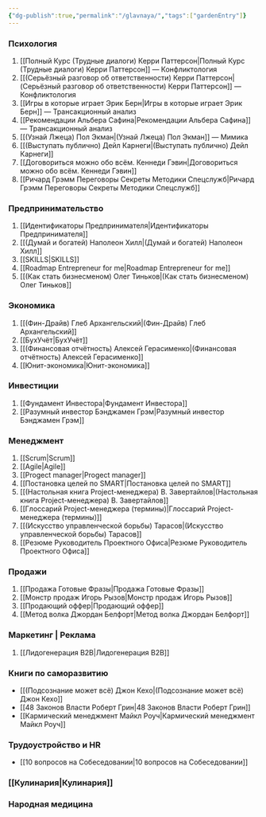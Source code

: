 ```yaml
---
{"dg-publish":true,"permalink":"/glavnaya/","tags":["gardenEntry"]}
---
```


### Психология
1. [[Полный Курс (Трудные диалоги) Керри Паттерсон\|Полный Курс (Трудные диалоги) Керри Паттерсон]] — Конфликтология
2. [[(Серьёзный разговор об ответственности) Керри Паттерсон\|(Серьёзный разговор об ответственности) Керри Паттерсон]] — Конфликтология
3. [[Игры в которые играет Эрик Берн\|Игры в которые играет Эрик Берн]] — Трансакционный анализ
4. [[Рекомендации Альбера Сафина\|Рекомендации Альбера Сафина]] — Трансакционный анализ
5. [[(Узнай Лжеца) Пол Экман\|(Узнай Лжеца) Пол Экман]] — Мимика
6. [[(Выступать публично) Дейл Карнеги\|(Выступать публично) Дейл Карнеги]]
7. [[Договориться можно обо всём. Кеннеди Гэвин\|Договориться можно обо всём. Кеннеди Гэвин]]
8. [[Ричард Грэмм Переговоры Секреты Методики Спецслужб\|Ричард Грэмм Переговоры Секреты Методики Спецслужб]]
### Предпринимательство
1. [[Идентификаторы Предпринимателя\|Идентификаторы Предпринимателя]]
2. [[(Думай и богатей) Наполеон Хилл\|(Думай и богатей) Наполеон Хилл]]
3. [[SKILLS\|SKILLS]]
4. [[Roadmap Entrepreneur for me\|Roadmap Entrepreneur for me]]
5. [[(Как стать бизнесменом) Олег Тиньков\|(Как стать бизнесменом) Олег Тиньков]]
### Экономика
1. [[(Фин-Драйв) Глеб Архангельский\|(Фин-Драйв) Глеб Архангельский]]
2. [[БухУчёт\|БухУчёт]]
3. [[(Финансовая отчётность) Алексей Герасименко\|(Финансовая отчётность) Алексей Герасименко]]
4. [[Юнит-экономика\|Юнит-экономика]]
### Инвестиции
1. [[Фундамент Инвестора\|Фундамент Инвестора]] 
2. [[Разумный инвестор Бэнджамен Грэм\|Разумный инвестор Бэнджамен Грэм]]
### Менеджмент
1. [[Scrum\|Scrum]]
2. [[Agile\|Agile]]
3. [[Progect manager\|Progect manager]]
4. [[Постановка целей по SMART\|Постановка целей по SMART]]
5. [[(Настольная книга Project-менеджера) В. Завертайлов\|(Настольная книга Project-менеджера) В. Завертайлов]]
6. [[Глоссарий Project-менеджера (термины)\|Глоссарий Project-менеджера (термины)]]
7. [[(Искусство управленческой борьбы) Тарасов\|(Искусство управленческой борьбы) Тарасов]]
8. [[Резюме Руководитель Проектного Офиса\|Резюме Руководитель Проектного Офиса]]
### Продажи
1. [[Продажа Готовые Фразы\|Продажа Готовые Фразы]]
2. [[Монстр продаж Игорь Рызов\|Монстр продаж Игорь Рызов]]
3. [[Продающий оффер\|Продающий оффер]]
4. [[Метод волка Джордан Белфорт\|Метод волка Джордан Белфорт]] 

### Маркетинг | Реклама
1. [[Лидогенерация B2B\|Лидогенерация B2B]]
### Книги по саморазвитию
- [[(Подсознание может всё) Джон Кехо\|(Подсознание может всё) Джон Кехо]]
- [[48 Законов Власти Роберт Грин\|48 Законов Власти Роберт Грин]]
- [[Кармический менеджмент Майкл Роуч\|Кармический менеджмент Майкл Роуч]]
### Трудоустройство и HR
- [[10 вопросов на Собеседовании\|10 вопросов на Собеседовании]]
### [[Кулинария\|Кулинария]]

### Народная медицина 